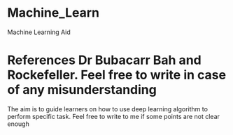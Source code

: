 # Machine_Learn
Machine Learning Aid
# References Dr Bubacarr Bah and  Rockefeller. Feel free to write in case of any misunderstanding
The aim is to guide learners on how to use deep learning algorithm to perform specific task. Feel free to write to me if some points are not clear enough
